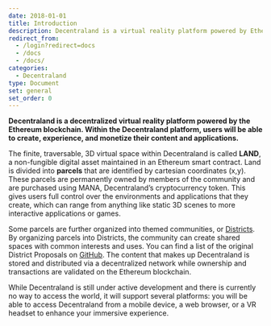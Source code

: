```yaml
---
date: 2018-01-01
title: Introduction
description: Decentraland is a virtual reality platform powered by Ethereum.
redirect_from:
  - /login?redirect=docs
  - /docs
  - /docs/
categories:
  - Decentraland
type: Document
set: general
set_order: 0
---
```


**Decentraland is a decentralized virtual reality platform powered by the Ethereum blockchain. Within the Decentraland platform, users will be able to create, experience, and monetize their content and applications.**

The finite, traversable, 3D virtual space within Decentraland is called **LAND**, a non-fungible digital asset maintained in an Ethereum smart contract. Land is divided into **parcels** that are identified by cartesian coordinates (x,y). These parcels are permanently owned by members of the community and are purchased using MANA, Decentraland’s cryptocurrency token. This gives users full control over the environments and applications that they create, which can range from anything like static 3D scenes to more interactive applications or games.

Some parcels are further organized into themed communities, or [Districts](https://wiki.decentraland.org/index.php?title=About_Districts). By organizing parcels into Districts, the community can create shared spaces with common interests and uses. You can find a list of the original District Proposals on [GitHub](https://github.com/decentraland/districts). The content that makes up Decentraland is stored and distributed via a decentralized network while ownership and transactions are validated on the Ethereum blockchain.

While Decentraland is still under active development and there is currently no way to access the world, it will support several platforms: you will be able to access Decentraland from a mobile device, a web browser, or a VR headset to enhance your immersive experience.

